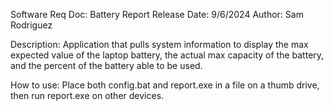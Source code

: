 Software Req Doc: Battery Report
Release Date: 9/6/2024
Author: Sam Rodriguez

Description: Application that pulls system information to display the max expected value of the laptop battery, the actual max capacity of the battery, and the percent of the battery able to be used.

How to use: Place both config.bat and report.exe in a file on a thumb drive, then run report.exe on other devices.

